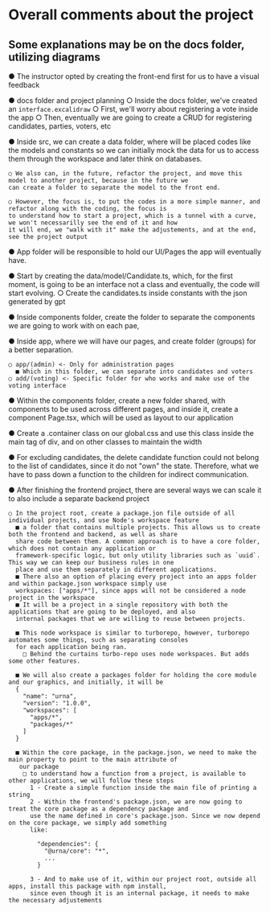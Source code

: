 # Overall comments about the project

## Some explanations may be on the docs folder, utilizing diagrams

  ● The instructor opted by creating the front-end first for us to have a visual feedback

  ● docs folder and project planning
    ○ Inside the docs folder, we've created an `interface.excalidraw` 
    ○ First, we'll worry about registering a vote inside the app
    ○ Then, eventually we are going to create a CRUD for registering candidates, parties, voters, etc

  ● Inside src, we can create a data folder, where will be placed codes like the models and constants so we can initially
  mock the data for us to access them through the workspace and later think on databases.

    ○ We also can, in the future, refactor the project, and move this model to another project, because in the future we
    can create a folder to separate the model to the front end.

    ○ However, the focus is, to put the codes in a more simple manner, and refactor along with the coding, the focus is
    to understand how to start a project, which is a tunnel with a curve, we won't necessarilly see the end of it and how
    it will end, we "walk with it" make the adjustements, and at the end, see the project output

  ● App folder will be responsible to hold our UI/Pages the app will eventually have.  

  ● Start by creating the data/model/Candidate.ts, which, for the first moment, is going to be an interface not a class
  and eventually, the code will start evolving.
    ○ Create the candidates.ts inside constants with the json generated by gpt

  ● Inside components folder, create the folder to separate the components we are going to work with on each pae,

  ● Inside app, where we will have our pages, and create folder (groups) for a better separation.

    ○ app/(admin) <- Only for administration pages
      ■ Which in this folder, we can separate into candidates and voters
    ○ add/(voting) <- Specific folder for who works and make use of the voting interface
    
  ● Within the components folder, create a new folder shared, with components to be used across different pages, and inside
  it, create a component Page.tsx, which will be used as layout to our application

  ● Create a .container class on our global.css and use this class inside the main tag of div, and on other classes to
  maintain the width

  ● For excluding candidates, the delete candidate function could not belong to the list of candidates, since it do not
  "own" the state. Therefore, what we have to pass down a function to the children for indirect communication.

  ● After finishing the frontend project, there are several ways we can scale it to also include a separate backend
  project

    ○ In the project root, create a package.jon file outside of all individual projects, and use Node's workspace feature
      ■ a folder that contains multiple projects. This allows us to create both the frontend and backend, as well as share
      share code between them. A common approach is to have a core folder, which does not contain any application or
      framework-specific logic, but only utility libraries such as `uuid`. This way we can keep our business rules in one
      place and use them separately in different applications.
      ■ There also an option of placing every project into an apps folder and within package.json workspace simply use
      workspaces: ["apps/*"], since apps will not be considered a node project in the workspace
      ■ It will be a project in a single repository with both the applications that are going to be deployed, and also
      internal packages that we are willing to reuse between projects.

      ■ This node workspace is similar to turborepo, however, turborepo automates some things, such as separating consoles
      for each application being ran.
        □ Behind the curtains turbo-repo uses node workspaces. But adds some other features.

      ■ We will also create a packages folder for holding the core module and our graphics, and initially, it will be
      {
        "name": "urna",
        "version": "1.0.0",
        "workspaces": [
          "apps/*",
          "packages/*"
        ]
      }

      ■ Within the core package, in the package.json, we need to make the main property to point to the main attribute of
       our package
        □ to understand how a function from a project, is available to other applications, we will follow these steps
          1 - Create a simple function inside the main file of printing a string
          2 - Within the frontend's package.json, we are now going to treat the core package as a dependency package and
          use the name defined in core's package.json. Since we now depend on the core package, we simply add something
          like: 

            "dependencies": {
              "@urna/core": "*",
              ...
            }

          3 - And to make use of it, within our project root, outside all apps, install this package with npm install,
          since even though it is an internal package, it needs to make the necessary adjustements
      



